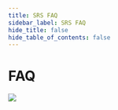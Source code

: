 ```yaml
---
title: SRS FAQ
sidebar_label: SRS FAQ
hide_title: false
hide_table_of_contents: false
---
```


# FAQ

 
      
![](https://ossrs.net/gif/v1/sls.gif?site=ossrs.io&path=/lts/doc-en-5/tutorial/srs-faq)


